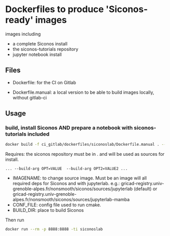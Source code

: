 # Dockerfiles to produce 'Siconos-ready' images 

images including 
- a complete Siconos install
- the siconos-tutorials repository
- jupyter notebook install


## Files

- Dockerfile: for the CI on Gitlab

- Dockerfile.manual: a local version to be able to build images locally, without gitlab-ci

## Usage


###  build, install Siconos AND prepare a notebook with siconos-tutorials included


```bash
docker build -f ci_gitlab/dockerfiles/siconoslab/Dockerfile.manual . --target=siconoslab -t my-siconoslab
```

Requires: the siconos repository must be in . and will be used as sources for install.

```
... --build-arg OPT=VALUE  --build-arg OPT2=VALUE2 ...
```

- IMAGENAME: to change source image. Must be an image will all required deps for Siconos and with jupyterlab.
  e.g.: gricad-registry.univ-grenoble-alpes.fr/nonsmooth/siconos/sources/jupyterlab (default) or gricad-registry.univ-grenoble-alpes.fr/nonsmooth/siconos/sources/jupyterlab-mamba
- CONF_FILE: config file used to run cmake.
- BUILD_DIR: place to build Siconos

Then run

```bash
docker run --rm -p 8888:8888 -ti siconoslab
```
